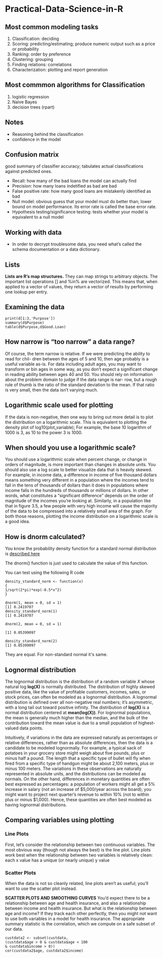 # Practical-Data-Science-in-R

## Most common modeling tasks

1. Classification:  deciding
2. Scoring:  predicting/estimating; produce numeric output such as a price or probability
3. Ranking: order by preference
4. Clustering:  grouping
5. Finding relations:  correlations
6. Characterization:  plotting and report generation

## Most commmon algorithms for Classification
1. logistic regression
2. Naive Bayes
3. decision trees (rpart)

## Notes
* Reasoning behind the classification
* confidence in the model

## Confusion matrix

good summary of classifier accuracy; tabulates actual classifications against predicted ones.

* Recall:  how many of the bad loans the model can actually find
* Precision:  how many loans indetified as bad are bad
* False positive rate:  how many good loans are mistakenly identified as bad
* Null model:  obvious guess that your model must do better than; lower bound on model performance.  Its error rate is called the base error rate.
* Hypothesis testing/significance testing:  tests whether your model is equivalent to a null model

## Working with data

* In order to decrypt troublesome data, you need what’s called the schema documentation or a data dictionary.

## Lists

__Lists are R’s map structures.__ They can map strings to arbitrary objects. The important list operations [] and %in% are vectorized. This means that, when applied to a vector of values, they return a vector of results by performing one lookup per entry.

## Examining the data
```
print(d[1:3,'Purpose'])
summary(d$Purpose)
table(d$Purpose,d$Good.Loan)
```
## How narrow is “too narrow” a data range?
Of course, the term narrow is relative. If we were predicting the ability to read for chil- dren between the ages of 5 and 10, then age probably is a useful variable as-is. For data including adult ages, you may want to transform or bin ages in some way, as you don’t expect a significant change in reading ability between ages 40 and 50. You should rely on information about the problem domain to judge if the data range is nar- row, but a rough rule of thumb is the ratio of the standard deviation to the mean. If that ratio is very small, then the data isn’t varying much.

## Logarithmic scale used for plotting
If the data is non-negative, then one way to bring out more detail is to plot the distribution on a logarithmic scale.  This is equivalent to plotting the density plot of log10(plot_variable); For example, the base 10 logarithm of 1000 is 3, as 10 to the power 3 is 1000.

## When should you use a logarithmic scale?
You should use a logarithmic scale when percent change, or change in orders of magnitude, is more important than changes in absolute units. You should also use a log scale to better visualize data that is heavily skewed.  For example, in income data, a difference in income of five thousand dollars means something very different in a population where the incomes tend to fall in the tens of thousands of dollars than it does in populations where income falls in the hundreds of thousands or millions of dollars. In other words, what constitutes a “significant difference” depends on the order of magnitude of the incomes you’re looking at. Similarly, in a population like that in figure 3.5, a few people with very high income will cause the majority of the data to be compressed into a relatively small area of the graph. For both those reasons, plotting the income distribution on a logarithmic scale is a good idea.

## How is dnorm calculated?

You know the probability density function for a standard normal distribution is [described here](https://stats.stackexchange.com/questions/157662/rnorm-vs-dnorm-in-r/157667)

The dnorm() function is just used to calculate the value of this function.

You can test using the following R code

```
density_standard_norm <- function(x)
{
1/sqrt(2*pi)*exp(-0.5*x^2)
}
```

```
dnorm(1, mean = 0, sd = 1)
[1] 0.2419707
density_standard_norm(1)
[1] 0.2419707

dnorm(2, mean = 0, sd = 1)

[1] 0.05399097

density_standard_norm(2) 
[1] 0.05399097
```

They are equal. For non-standard normal it's same.

## Lognormal distribution
The lognormal distribution is the distribution of a random variable _X_ whose natural log
**log(X)** is normally distributed. The distribution of highly skewed positive data, like
the value of profitable customers, incomes, sales, or stock prices, can often be modeled
as a lognormal distribution. A lognormal distribution is defined over all non-negative
real numbers; it’s asymmetric, with a long tail out toward positive infinity. 
The distribution of **log(X)** is a normal
distribution centered at **mean(log(X))**. For lognormal populations, the mean is generally
much higher than the median, and the bulk of the contribution toward the
mean value is due to a small population of highest-valued data points.

Intuitively, if variations in the data are expressed naturally as percentages or relative
differences, rather than as absolute differences, then the data is a candidate to be
modeled lognormally. For example, a typical sack of potatoes in your grocery store
might weigh about five pounds, plus or minus half a pound. The length that a specific
type of bullet will fly when fired from a specific type of handgun might be about 2,100
meters, plus or minus 100 meters. The variations in these observations are naturally
represented in absolute units, and the distributions can be modeled as normals. On
the other hand, differences in monetary quantities are often best expressed as percentages:
a population of workers might all get a 5% increase in salary (not an
increase of $5,000/year across the board); you might want to project next quarter’s
revenue to within 10% (not to within plus or minus $1,000). Hence, these quantities
are often best modeled as having lognormal distributions.

## Comparing variables using plotting

### Line Plots
First, let’s consider the relationship between two continuous variables. The most
obvious way (though not always the best) is the line plot.
Line plots work best when the relationship between two variables is relatively clean: each
x value has a unique (or nearly unique) y value

### Scatter Plots
When the data is not so cleanly related, line plots aren’t as useful; you’ll want to use
the scatter plot instead.

**SCATTER PLOTS AND SMOOTHING CURVES**
You’d expect there to be a relationship between age and health insurance, and also a
relationship between income and health insurance. But what is the relationship
between age and income? If they track each other perfectly, then you might not want
to use both variables in a model for health insurance. The appropriate summary statistic
is the correlation, which we compute on a safe subset of our data.

```
custdata2 <- subset(custdata,
(custdata$age > 0 & custdata$age < 100
& custdata$income > 0))
cor(custdata2$age, custdata2$income)
```

